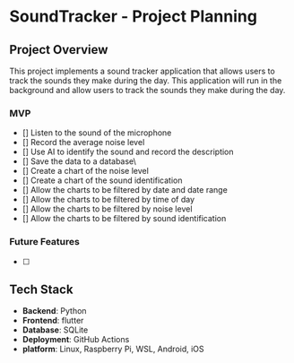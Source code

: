 # SoundTracker - Project Planning

## Project Overview
This project implements a sound tracker application that allows users to track the sounds they make during the day. This application will run in the background and allow users to track the sounds they make during the day. 

### MVP
- [] Listen to the sound of the microphone
- [] Record the average noise level
- [] Use AI to identify the sound and record the description 
- [] Save the data to a database\
- [] Create a chart of the noise level
- [] Create a chart of the sound identification
- [] Allow the charts to be filtered by date and date range
- [] Allow the charts to be filtered by time of day
- [] Allow the charts to be filtered by noise level
- [] Allow the charts to be filtered by sound identification

### Future Features
- [ ] 

## Tech Stack
- **Backend**: Python
- **Frontend**: flutter
- **Database**: SQLite
- **Deployment**: GitHub Actions
- **platform**: Linux, Raspberry Pi, WSL, Android, iOS
